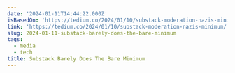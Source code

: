```yaml
---
date: '2024-01-11T14:44:22.000Z'
isBasedOn: 'https://tedium.co/2024/01/10/substack-moderation-nazis-minimum/'
link: 'https://tedium.co/2024/01/10/substack-moderation-nazis-minimum/'
slug: 2024-01-11-substack-barely-does-the-bare-minimum
tags:
  - media
  - tech
title: Substack Barely Does The Bare Minimum
---
```



